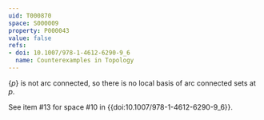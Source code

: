 ```yaml
---
uid: T000870
space: S000009
property: P000043
value: false
refs:
- doi: 10.1007/978-1-4612-6290-9_6
  name: Counterexamples in Topology
---
```


$\{p\}$ is not arc connected, so there is no local basis of arc connected sets at $p$.

See item #13 for space #10 in {{doi:10.1007/978-1-4612-6290-9_6}}.
